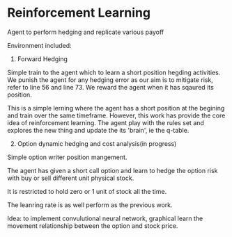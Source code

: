 # Reinforcement Learning

Agent to perform hedging and replicate various payoff

Environment included:
1. Forward Hedging 

Simple train to the agent which to learn a short position hegding activities.
We punish the agent for any hedging error as our aim is to mitigate risk, refer to line 56 and line 73.
We reward the agent when it has sqaured its position.

This is a simple lerning where the agent has a short position at the begining and train over the same timeframe. However, this work has provide the core idea of reinforcement learning. The agent play with the rules set and explores the new thing and update the its 'brain', ie the q-table.

2. Option dynamic hedging and cost analysis(in progress)

Simple option writer position mangement.

The agent has given a short call option and learn to hedge the option risk with buy or sell different unit physical stock.

It is restricted to hold zero or 1 unit of stock all the time.

The leanring rate is as well perform as the previous work.

Idea: to implement convulutional neural network, graphical learn the movement relationship between the option and stock price.


